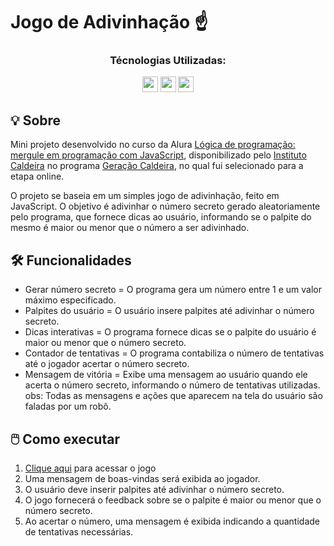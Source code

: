 # Jogo de Adivinhação ☝️

<div align="center">
  <h3>Técnologias Utilizadas:</h3>
  <img src="https://cdn.jsdelivr.net/gh/devicons/devicon@latest/icons/javascript/javascript-original.svg" width="25" height="25" />
  <img src="https://cdn.jsdelivr.net/gh/devicons/devicon@latest/icons/html5/html5-original.svg" width="25" height="25"" />
  <img src="https://cdn.jsdelivr.net/gh/devicons/devicon@latest/icons/css3/css3-original.svg" width="25" height="25" />
</div>

## 💡 Sobre
Mini projeto desenvolvido no curso da Alura [Lógica de programação: mergule em programação com JavaScript](https://cursos.alura.com.br/course/logica-programacao-mergulhe-programacao-javascript), disponibilizado pelo [Instituto Caldeira](https://institutocaldeira.org.br/) no programa [Geração Caldeira](https://www.geracaocaldeira.org/), no qual fui selecionado para a etapa online. <br>



O projeto se baseia em um simples jogo de adivinhação, feito em JavaScript. O objetivo é adivinhar o número secreto gerado aleatoriamente pelo programa, que fornece dicas ao usuário, informando se o palpite do mesmo é maior ou menor que o número a ser adivinhado.

## 🛠️ Funcionalidades
- Gerar número secreto = O programa gera um número entre 1 e um valor máximo especificado.
- Palpites do usuário =  O usuário insere palpites até adivinhar o número secreto.
- Dicas interativas = O programa fornece dicas se o palpite do usuário é maior ou menor que o número secreto.
- Contador de tentativas = O programa contabiliza o número de tentativas até o jogador acertar o número secreto.
- Mensagem de vitória = Exibe uma mensagem ao usuário quando ele acerta o número secreto, informando o número de tentativas utilizadas.
obs: Todas as mensagens e ações que aparecem na tela do usuário são faladas por um robô.

## 🖱️ Como executar
1. [Clique aqui](https://rafaelmainieri.github.io/jogo-adivinhacao/) para acessar o jogo
2. Uma mensagem de boas-vindas será exibida ao jogador.
3. O usuário deve inserir palpites até adivinhar o número secreto.
4. O jogo fornecerá o feedback sobre se o palpite é maior ou menor que o número secreto.
5. Ao acertar o número, uma mensagem é exibida indicando a quantidade de tentativas necessárias.

